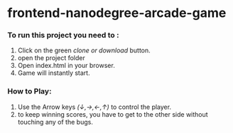 frontend-nanodegree-arcade-game
===============================

### To run this project you need to :
1. Click on the green *clone or download* button.
2. open the project folder
3. Open index.html in your browser.
4. Game will instantly start.


### How to Play:
1. Use the Arrow keys *(↓,→,←,↑)* to control the player.
2. to keep winning scores, you have to get to the other side without touching any of the bugs.
